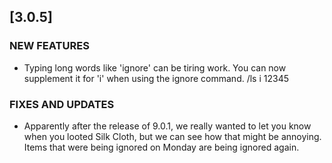 ## [3.0.5]
### NEW FEATURES
- Typing long words like 'ignore' can be tiring work. You can now supplement it for 'i' when using the ignore command. /ls i 12345

### FIXES AND UPDATES
- Apparently after the release of 9.0.1, we really wanted to let you know when you looted Silk Cloth, but we can see how that might be annoying. Items that were being ignored on Monday are being ignored again.